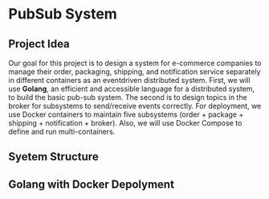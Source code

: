 # PubSub System

## Project Idea
Our goal for this project is to design a system for e-commerce companies to manage their order, packaging, shipping, and notification service separately in different containers as an eventdriven distributed system. First, we will use **Golang**, an efficient and accessible language for a distributed system, to build the basic pub-sub system. The second is to design topics in the broker for subsystems to send/receive events correctly. For deployment, we use Docker containers to maintain five subsystems (order + package + shipping + notification + broker). Also, we will use Docker Compose to define and run multi-containers.


## Syetem Structure

## Golang with Docker Depolyment
